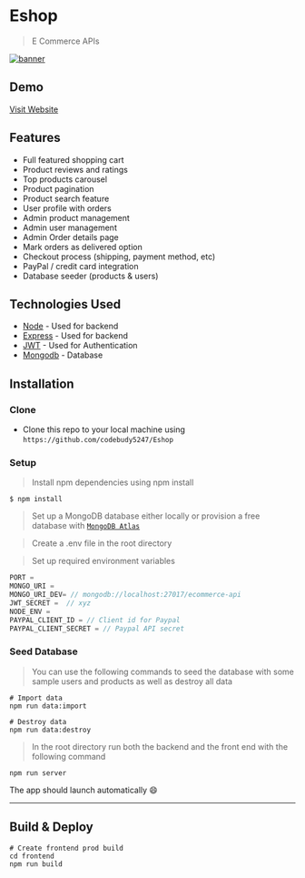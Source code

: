 # Eshop

> E Commerce APIs 

<a href="https://online-shop22.herokuapp.com"><img src="https://drive.google.com/file/d/1cTGOIRkoH5qHUm5RU8YC48sc4SQaYBAY/view?usp=sharing" title="eshop" alt=" banner"></a>

## Demo

[Visit Website](https://online-shop22.herokuapp.com/)

## Features

- Full featured shopping cart
- Product reviews and ratings
- Top products carousel
- Product pagination
- Product search feature
- User profile with orders
- Admin product management
- Admin user management
- Admin Order details page
- Mark orders as delivered option
- Checkout process (shipping, payment method, etc)
- PayPal / credit card integration
- Database seeder (products & users)

##  Technologies Used

* [Node](https://nodejs.org/en/) - Used for backend
* [Express](https://nodejs.org/en/) - Used for backend
* [JWT](https://nodejs.org/en/) - Used for Authentication
* [Mongodb](https://www.mongodb.com/) - Database


## Installation

### Clone

- Clone this repo to your local machine using `https://github.com/codebudy5247/Eshop`

### Setup

> Install npm dependencies using npm install

```shell
$ npm install
```

> Set up a MongoDB database either locally or provision a free database with <a href='https://www.mongodb.com/cloud/atlas'>`MongoDB Atlas`</a>

> Create a .env file in the root directory

> Set up required environment variables

```javascript
PORT = 
MONGO_URI = 
MONGO_URI_DEV= // mongodb://localhost:27017/ecommerce-api
JWT_SECRET =  // xyz
NODE_ENV =  
PAYPAL_CLIENT_ID = // Client id for Paypal
PAYPAL_CLIENT_SECRET = // Paypal API secret
```
### Seed Database

> You can use the following commands to seed the database with some sample users and products as well as destroy all data

```
# Import data
npm run data:import

# Destroy data
npm run data:destroy

```
> In the root directory run both the backend and the front end with the following command
```shell
npm run server
```

The app should launch automatically 😄

---

## Build & Deploy

```
# Create frontend prod build
cd frontend
npm run build
```
